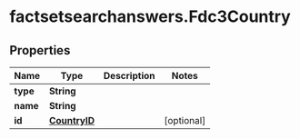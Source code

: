 # factsetsearchanswers.Fdc3Country

## Properties

Name | Type | Description | Notes
------------ | ------------- | ------------- | -------------
**type** | **String** |  | 
**name** | **String** |  | 
**id** | [**CountryID**](CountryID.md) |  | [optional] 


